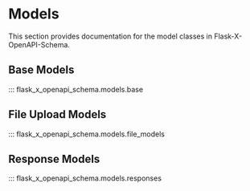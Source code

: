 # Models

This section provides documentation for the model classes in Flask-X-OpenAPI-Schema.

## Base Models

::: flask_x_openapi_schema.models.base

## File Upload Models

::: flask_x_openapi_schema.models.file_models

## Response Models

::: flask_x_openapi_schema.models.responses
